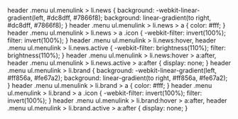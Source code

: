 header .menu ul.menulink > li.news {
    background: -webkit-linear-gradient(left, #dc8dff, #7866f8);
    background: linear-gradient(to right, #dc8dff, #7866f8);
  }
  header .menu ul.menulink > li.news > a {
    color: #fff;
  }
  header .menu ul.menulink > li.news > a .icon {
    -webkit-filter: invert(100%);
    filter: invert(100%);
  }
  header .menu ul.menulink > li.news:hover, header .menu ul.menulink > li.news.active {
    -webkit-filter: brightness(110%);
    filter: brightness(110%);
  }
  header .menu ul.menulink > li.news:hover > a:after, header .menu ul.menulink > li.news.active > a:after {
    display: none;
  }
  header .menu ul.menulink > li.brand {
    background: -webkit-linear-gradient(left, #ff856a, #fe67a2);
    background: linear-gradient(to right, #ff856a, #fe67a2);
  }
  header .menu ul.menulink > li.brand > a {
    color: #fff;
  }
  header .menu ul.menulink > li.brand > a .icon {
    -webkit-filter: invert(100%);
    filter: invert(100%);
  }
  header .menu ul.menulink > li.brand:hover > a:after, header .menu ul.menulink > li.brand.active > a:after {
    display: none;
  }
  